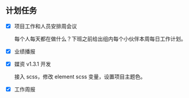 ## 计划任务

- [x] 项目工作和人员安排周会议

  每个人每天都在做什么？下班之前给出组内每个小伙伴本周每日工作计划。

- [x] 业绩播报

- [x] 媒资 v1.3.1 开发

  接入 scss，修改 element scss 变量，设置项目主题色。

- [x] 工作周报
